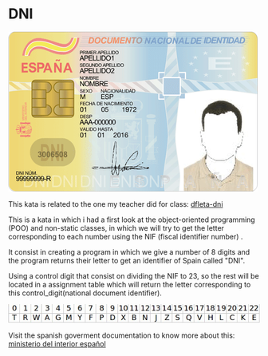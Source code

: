# DNI

![sample-dni](./doc/dni.png)

This kata is related to the one my teacher did for class: [dfleta-dni](https://github.com/dfleta/Python_ejercicios/tree/master/Poo/DNI)

This is a kata in which i had a first look at the object-oriented programming (POO) and non-static classes, in which we will try to get the letter corresponding to each number using the NIF (fiscal identifier number) .

It consist in creating a program in which we give a number of 8 digits and the program returns their letter to get an identifier of Spain called "DNI".

Using a control digit that consist on dividing the NIF to 23, so the rest will be located in a assignment table which will return the letter corresponding to this control_digit(national document identifier).

![assignment-table](./doc/at.jpg)

Visit the spanish goverment documentation to know more about this: [ministerio del interior español](https://www.interior.gob.es/opencms/ca/servicios-al-ciudadano/tramites-y-gestiones/dni/calculo-del-digito-de-control-del-nif-nie/)
